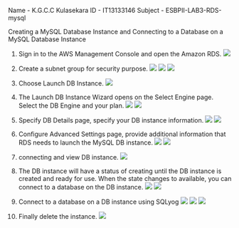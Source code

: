Name - K.G.C.C Kulasekara
ID   - IT13133146
Subject - ESBPII-LAB3-RDS-mysql


Creating a MySQL Database Instance and Connecting to a Database on a MySQL Database Instance


1.	Sign in to the AWS Management Console and open the Amazon RDS.
![](https://github.com/CharithaKulasekara/ESBPII-IT13133146/blob/master/ESBPII-LAB3/Screenshots/01.png)

2.	Create a subnet group for security purpose.
![](https://github.com/CharithaKulasekara/ESBPII-IT13133146/blob/master/ESBPII-LAB3/Screenshots/02.png)
![](https://github.com/CharithaKulasekara/ESBPII-IT13133146/blob/master/ESBPII-LAB3/Screenshots/03.png)
![](https://github.com/CharithaKulasekara/ESBPII-IT13133146/blob/master/ESBPII-LAB3/Screenshots/04.png)

3.	Choose Launch DB Instance.
![](https://github.com/CharithaKulasekara/ESBPII-IT13133146/blob/master/ESBPII-LAB3/Screenshots/05.png)

4.	The Launch DB Instance Wizard opens on the Select Engine page. Select the DB Engine and your plan.
![](https://github.com/CharithaKulasekara/ESBPII-IT13133146/blob/master/ESBPII-LAB3/Screenshots/06.png)
![](https://github.com/CharithaKulasekara/ESBPII-IT13133146/blob/master/ESBPII-LAB3/Screenshots/07.png)

5.	Specify DB Details page, specify your DB instance information.
![](https://github.com/CharithaKulasekara/ESBPII-IT13133146/blob/master/ESBPII-LAB3/Screenshots/08.png)
![](https://github.com/CharithaKulasekara/ESBPII-IT13133146/blob/master/ESBPII-LAB3/Screenshots/09.png)

6.	Configure Advanced Settings page, provide additional information that RDS needs to launch the MySQL DB instance.
![](https://github.com/CharithaKulasekara/ESBPII-IT13133146/blob/master/ESBPII-LAB3/Screenshots/10.png)
![](https://github.com/CharithaKulasekara/ESBPII-IT13133146/blob/master/ESBPII-LAB3/Screenshots/11.png)

7.	connecting and view DB instance.
![](https://github.com/CharithaKulasekara/ESBPII-IT13133146/blob/master/ESBPII-LAB3/Screenshots/12.png)

8.	The DB instance will have a status of creating until the DB instance is created and ready for use. When the state changes to available, you can connect to a database on the DB instance.
![](https://github.com/CharithaKulasekara/ESBPII-IT13133146/blob/master/ESBPII-LAB3/Screenshots/13.png)
![](https://github.com/CharithaKulasekara/ESBPII-IT13133146/blob/master/ESBPII-LAB3/Screenshots/14.png)

9.	Connect to a database on a DB instance using SQLyog
![](https://github.com/CharithaKulasekara/ESBPII-IT13133146/blob/master/ESBPII-LAB3/Screenshots/15.png)
![](https://github.com/CharithaKulasekara/ESBPII-IT13133146/blob/master/ESBPII-LAB3/Screenshots/16.png)
![](https://github.com/CharithaKulasekara/ESBPII-IT13133146/blob/master/ESBPII-LAB3/Screenshots/17.png)

10.	Finally delete the instance.
![](https://github.com/CharithaKulasekara/ESBPII-IT13133146/blob/master/ESBPII-LAB3/Screenshots/18.png)